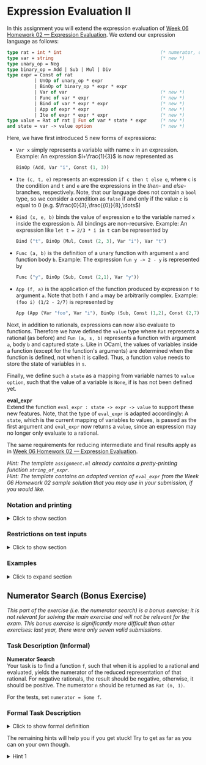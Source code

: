 # Expression Evaluation II
In this assignment you will extend the expression evaluation of [Week 06 Homework 02 — Expression Evaluation](../../Week_06/Homework_02_ExpressionEvaluation/). We extend our expression language as follows:

```ocaml
type rat = int * int                                    (* numerator, denominator *)
type var = string                                       (* new *)
type unary_op = Neg
type binary_op = Add | Sub | Mul | Div
type expr = Const of rat
          | UnOp of unary_op * expr
          | BinOp of binary_op * expr * expr
          | Var of var                                  (* new *)
          | Func of var * expr                          (* new *)
          | Bind of var * expr * expr                   (* new *)
          | App of expr * expr                          (* new *)
          | Ite of expr * expr * expr                   (* new *)
type value = Rat of rat | Fun of var * state * expr     (* new *)
and state = var -> value option                         (* new *)
```
Here, we have first introduced 5 new forms of expressions:

- `Var x` simply represents a variable with name `x` in an expression. Example: An expression $i+\frac{1}{3}$ is now represented as
    ```ocaml
    BinOp (Add, Var "i", Const (1, 3))
    ```

- `Ite (c, t, e)` represents an expression `if c then t else e`, where `c` is the condition and `t` and `e` are the expressions in the $then$- and $else$-branches, respectively. Note, that our language does not contain a `bool` type, so we consider a condition as `false` if and only if the value `c` is equal to $0$ (e.g. $\frac{0​}{3},\frac{{0}}{8},\dots$)

- `Bind (x, e, b)` binds the value of expression `e` to the variable named `x` inside the expression `b`. All bindings are non-recursive. Example: An expression like `let t = 2/3 * i in t` can be represented by
    ```ocaml
    Bind ("t", BinOp (Mul, Const (2, 3), Var "i"), Var "t")
    ```

- `Func (a, b)` is the definition of a unary function with argument `a` and function body `b`. Example: The expression `fun y -> 2 - y` is represented by
    ```ocaml
    Func ("y", BinOp (Sub, Const (2,1), Var "y"))
    ```

- `App (f, a)` is the application of the function produced by expression `f` to argument `a`. Note that both `f` and `a` may be arbitrarily complex. Example: `(foo i) (1/2 - 2/7)` is represented by
    ```ocaml
    App (App (Var "foo", Var "i"), BinOp (Sub, Const (1,2), Const (2,7)))
    ```

Next, in addition to rationals, expressions can now also evaluate to functions. Therefore we have defined the `value` type where `Rat` represents a rational (as before) and `Fun (a, s, b)` represents a function with argument `a`, body `b` and captured state `s`. Like in OCaml, the values of variables inside a function (except for the function's arguments) are determined when the function is defined, not when it is called. Thus, a function value needs to store the state of variables in `s`.

Finally, we define such a `state` as a mapping from variable names to `value option`, such that the value of a variable is `None`, if is has not been defined yet.

**eval_expr**  
Extend the function `eval_expr : state -> expr -> value` to support these new features. Note, that the type of `eval_expr` is adapted accordingly: A `state`, which is the current mapping of variables to values, is passed as the first argument and `eval_expr` now returns a `value`, since an expression may no longer only evaluate to a rational.

The same requirements for reducing intermediate and final results apply as in [Week 06 Homework 02 — Expression Evaluation](../../Week_06/Homework_02_ExpressionEvaluation/).

*Hint: The template `assignment.ml` already contains a pretty-printing function `string_of_expr`.*  
*Hint: The template contains an adapted version of `eval_expr` from the Week 06 Homework 02 sample solution that you may use in your submission, if you would like.*  

### Notation and printing
<details>
    <summary mardown="span">Click to show section</summary>

The remaining examples, as well as the output of the tests, represent `expr` values in a more readable form. Click the λ on code blocks in this exercise to switch to a more mathematical notation. If the output of a test is unclear to you, you may enable more verbose output by setting the value `pretty_print_mode` in your submission:
- `0` (default): fully prettified (like the examples below)
- `1`: prettified but with all brackets
- `2`: as OCaml expressions (like the examples above)

The function `string_of_expr` included in the template also implements a printer similar to mode `0`, use it to test and debug your submission! Our hope is that the prettified outputs allow you to get a better understanding of your code.

The prettified representation of an `expr` value is as follows:

- For constant/rational expressions, e.g. `Const (3, 5)`:
    ```
    (3/5)
    ```
- For unary operations, e.g. `UnOp (Neg, Var "x")`:
    ```
    - x
    ```
- For binary operations, e.g. `BinOp (Add, BinOp (Sub, Var "x", Const (-1, 7)), Var "y")`:
x - (-1/7) + y
As in the example above, if brackets are left out, operations are grouped starting from the left (i.e. binary operators are printed as left-associative).

For example, for `BinOp (Sub, Var "x", BinOp(Add, Const (-1, 7), Var "y"))` the representation would instead be:

x - ((-1/7) + y)
- For variables, e.g. `Var "x"`:
x
- For function definitions, e.g. Func ("x", BinOp (Add, Var "x", Const (1, 1))):
fun x -> x + (1/1)
For local binds, e.g. Bind ("f", Func ("x", UnOp (Neg, Var "x")), App (Var "f", Const (-3, 2))):
let f = fun x -> - x in f (-3/2)
For function application, e.g. App (Var "f", Var "x"):
f x
For if-then-else statements, e.g. Ite (Var "x", Var "y", Var "z"):
if x then y else z


</details>

### Restrictions on test inputs
<details>
    <summary mardown="span">Click to show section</summary>

</details>

### Examples
<details>
    <summary mardown="span">Click to expand section</summary>

</details>

## Numerator Search (Bonus Exercise)
*This part of the exercise (i.e. the numerator search) is a bonus exercise; it is not relevant for solving the main exercise and will not be relevant for the exam. This bonus exercise is significantly more difficult than other exercises: last year, there were only seven valid submissions.*

### Task Description (Informal)
**Numerator Search**  
Your task is to find a function `f`, such that when it is applied to a rational and evaluated, yields the numerator of the reduced representation of that rational. For negative rationals, the result should be negative, otherwise, it should be positive. The numerator `n` should be returned as `Rat (n, 1)`.

For the tests, set `numerator = Some f`.

### Formal Task Description
<details>
    <summary mardown="span">Click to show formal definition</summary>

Let $\frac{n}{d} \in \mathbb{Q}$ where $gcd(n, d)=1$ and $d>0$.

The template defines `numerator : expr option = None`. Change `numerator` to `Some f`, such that:

For all $k \in \mathbb{Z}\ \backslash \ {0}$ where $n':=k\cdot n$ and $d':=k\cdot d$ are representable as OCaml `int`s:

`eval_expr st (App (f, Const (n', d'))) = Rat (n, 1)`

for any state `st`.

</details>

The remaining hints will help you if you get stuck! Try to get as far as you can on your own though.

<details>
    <summary mardown="span">Hint 1</summary>

</details>